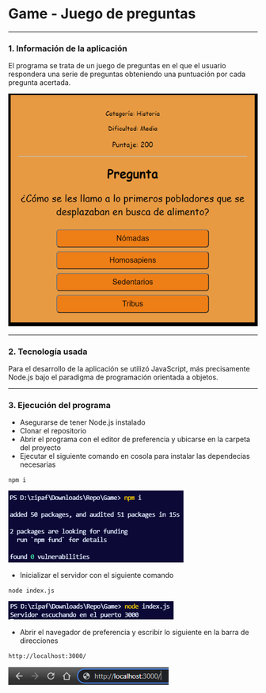 # Game - Juego de preguntas

--------------
### 1. Información de la aplicación
El programa se trata de un juego de preguntas en el que el usuario respondera una serie de preguntas obteniendo una puntuación por cada pregunta acertada.

![Juego](/public/img/1.PNG)

--------------
### 2. Tecnología usada
Para el desarrollo de la aplicación se utilizó JavaScript, más precisamente Node.js bajo el paradigma de programación orientada a objetos.

--------------
### 3. Ejecución del programa

- Asegurarse de tener Node.js instalado 
- Clonar el repositorio
- Abrir el programa con el editor de preferencia y ubicarse en la carpeta del proyecto
- Ejecutar el siguiente comando en cosola para instalar las dependecias necesarias 
```
npm i
```
![Comando](/public/img/2.PNG)

- Inicializar el servidor con el siguiente comando
```
node index.js
```
![Comando 2](/public/img/3.PNG)

- Abrir el navegador de preferencia y escribir lo siguiente en la barra de direcciones
```
http://localhost:3000/
```
![Navegador](/public/img/4.PNG)